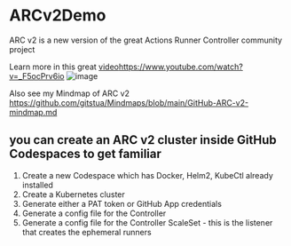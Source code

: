 # ARCv2Demo

ARC v2 is a new version of the great Actions Runner Controller community project

Learn more in this great [video](https://www.youtube.com/watch?v=_F5ocPrv6io)https://www.youtube.com/watch?v=_F5ocPrv6io
![image](https://github.com/gitstua-labs/ARCv2Demo/assets/25424433/b3e266a2-6b58-4f4d-bf42-a612a0a906bd)


Also see my Mindmap of ARC v2 https://github.com/gitstua/Mindmaps/blob/main/GitHub-ARC-v2-mindmap.md

## you can create an ARC v2 cluster inside GitHub Codespaces to get familiar
1. Create a new Codespace which has Docker, Helm2, KubeCtl already installed
2. Create a Kubernetes cluster
3. Generate either a PAT token or GitHub App credentials
4. Generate a config file for the Controller
5. Generate a config file for the Controller ScaleSet - this is the listener that creates the ephemeral runners

